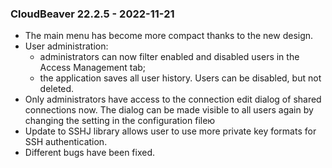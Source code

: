 ### CloudBeaver 22.2.5 - 2022-11-21
- The main menu has become more compact thanks to the new design.
- User administration:
  - administrators can now filter enabled and disabled users in the Access Management tab;
  - the application saves all user history. Users can be disabled, but not deleted.
- Only administrators have access to the connection edit dialog of shared connections now. The dialog can be made visible to all users again by changing the setting in the configuration fileю
- Update to SSHJ library allows user to use more private key formats for SSH authentication.
- Different bugs have been fixed.